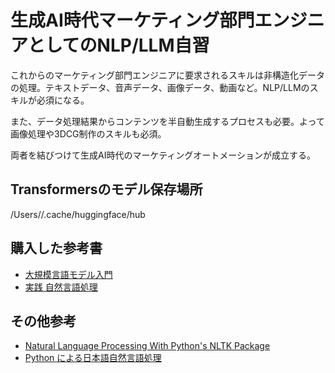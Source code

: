 # 生成AI時代マーケティング部門エンジニアとしてのNLP/LLM自習

これからのマーケティング部門エンジニアに要求されるスキルは非構造化データの処理。テキストデータ、音声データ、画像データ、動画など。NLP/LLMのスキルが必須になる。

また、データ処理結果からコンテンツを半自動生成するプロセスも必要。よって画像処理や3DCG制作のスキルも必須。

両者を結びつけて生成AI時代のマーケティングオートメーションが成立する。

## Transformersのモデル保存場所

/Users/<username>/.cache/huggingface/hub

## 購入した参考書

- [大規模言語モデル入門](https://gihyo.jp/book/2023/978-4-297-13633-8)
- [実践 自然言語処理](https://www.oreilly.co.jp/books/9784873119724/)

## その他参考

- [Natural Language Processing With Python's NLTK Package](https://realpython.com/nltk-nlp-python/#getting-started-with-pythons-nltk)
- [Python による日本語自然言語処理](https://www.nltk.org/book-jp/ch12.html)
 
